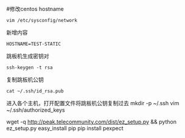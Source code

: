 #修改centos hostname
```
vim /etc/sysconfig/network
```
新增内容

```
HOSTNAME=TEST-STATIC
```

跳板机生成密钥对

```
ssh-keygen -t rsa
```

复制跳板机公钥
```
cat ~/.ssh/id_rsa.pub
```

进入各个主机，打开配置文件将跳板机公钥复制过去
mkdir -p ~/.ssh
vim ~/.ssh/authorized_keys


wget -q http://peak.telecommunity.com/dist/ez_setup.py && python ez_setup.py
easy_install pip
pip install pexpect
